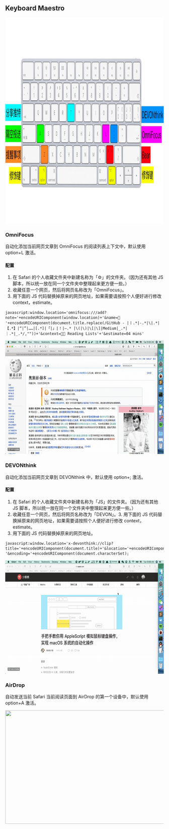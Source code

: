 ## Keyboard Maestro
<img src="/Keyboard%20Maestro/PIC/keyboard.jpg" width="1315" height="652"/>

### OmniFocus
自动化添加当前网页文章到 OmniFocus 的阅读列表上下文中，默认使用 option+L 激活。

#### 配置
1. 在 Safari 的个人收藏文件夹中新建名称为「⚙️」的文件夹。（因为还有其他 JS 脚本，所以统一放在同一个文件夹中整理起来更方便一些。）
2. 收藏任意一个网页，然后将网页名称改为「OmniFocus」。
3. 用下面的 JS 代码替换掉原来的网页地址，如果需要请按照个人便好进行修改 context，estimate。

```
javascript:window.location='omnifocus:///add?note='+encodeURIComponent(window.location)+'&name=🔖 '+encodeURIComponent(document.title.replace(/GitHub - |丨.*|-.*|\|.*|【.*】|“|”|……|[.*]|「|」|！|–.* |\(|\)|\[|\]|Medium|_.*| ｜.*|_.*/,""))+'&context=📕📕 Reading Lists'+'&estimate=04 mins'
```
<img src="/Keyboard%20Maestro/PIC/OmniFocus.gif" width="640" height="360"/>

### DEVONthink
自动化添加当前网页文章到 DEVONthink 中，默认使用 option+; 激活。

#### 配置
1. 在 Safari 的个人收藏文件夹中新建名称为「JS」的文件夹。（因为还有其他 JS 脚本，所以统一放在同一个文件夹中整理起来更方便一些。）
2. 收藏任意一个网页，然后将网页名称改为「DEVON」。3. 用下面的 JS 代码替换掉原来的网页地址，如果需要请按照个人便好进行修改 context，estimate。
3. 用下面的 JS 代码替换掉原来的网页地址。

```
javascript:window.location='x-devonthink://clip?title='+encodeURIComponent(document.title)+'&location='+encodeURIComponent(window.location)+'&referrer='+encodeURIComponent(document.referrer)+'&width='+window.innerWidth+'&text='+encodeURIComponent(getSelection())+'&source='+encodeURIComponent(document.documentElement.outerHTML)+ '&encoding='+encodeURIComponent(document.characterSet);
```
<img src="/Keyboard%20Maestro/PIC/DEVONthink.gif" width="640" height="360"/>

### AirDrop
自动发送当前 Safari 当前阅读页面到 AirDrop 的第一个设备中，默认使用 option+A 激活。

<img src="/Keyboard%20Maestro/PIC/AirDrop.gif" width="640" height="360"/>